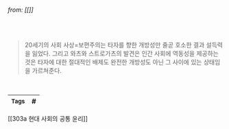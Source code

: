 
###### from: [[]]

<br/>

>20세기의 사회 사상=보편주의는 타자를 향한 개방성만 줄곧 호소한 결과 설득력을 잃었다. 그리고 와츠와 스트로가츠의 발견은 인간 사회에 역동성을 제공하는 것은 타자에 대한 절대적인 배제도 완전한 개방성도 아닌 그 사이에 있는 상태임을 가르쳐준다. 

<br/>

| <small> Tags </small> | # |
| --- | --- |

[[303a 현대 사회의 공통 윤리]]